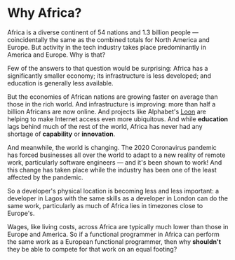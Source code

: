 # Why Africa?

Africa is a diverse continent of 54 nations and 1.3 billion people — coincidentally the same as the combined
totals for North America and Europe. But activity in the tech industry takes place predominantly in America and
Europe. Why is that?

Few of the answers to that question would be surprising: Africa has a significantly smaller economy; its
infrastructure is less developed; and education is generally less available.

But the economies of African nations are growing faster on average than those in the rich world. And
infrastructure is improving: more than half a billion Africans are now online. And projects like Alphabet's
[Loon](https://loon.com/) are helping to make Internet access even more ubiquitous. And while **education** lags
behind much of the rest of the world, Africa has never had any shortage of **capability** or **innovation**.

And meanwhile, the world is changing. The 2020 Coronavirus pandemic has forced businesses all over the world to
adapt to a new reality of remote work, particularly software engineers — and it's been shown to work! And this
change has taken place while the industry has been one of the least affected by the pandemic.

So a developer's physical location is becoming less and less important: a developer in Lagos with the same
skills as a developer in London can do the same work, particularly as much of Africa lies in timezones close to
Europe's.

Wages, like living costs, across Africa are typically much lower than those in Europe and America. So if a
functional programmer in Africa can perform the same work as a European functional programmer, then why
**shouldn't** they be able to compete for that work on an equal footing?
